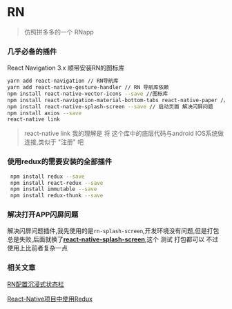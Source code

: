 # RN

> 仿照拼多多的一个 RNapp

### 几乎必备的插件

React Navigation 3.x 顺带安装RN的图标库

```bash
yarn add react-navigation // RN导航库
yarn add react-native-gesture-handler // RN 导航库依赖
npm install react-native-vector-icons --save //图标库
npm install react-navigation-material-bottom-tabs react-native-paper // 懒加载底部路由
npm install react-native-splash-screen --save // 启动页面 解决闪屏问题
npm install axios --save
react-native link 
```

> react-native link 我的理解是 将 这个库中的底层代码与android IOS系统做连接,类似于 "注册" 吧



### 使用redux的需要安装的全部插件

```bash
 npm install redux --save 
 npm install react-redux --save 
 npm install immutable --save
 npm install redux-thunk --save
```

### 解决打开APP闪屏问题

解决闪屏问题插件,我先使用的是`rn-splash-screen`,开发环境没有问题,但是打包总是失败,后面就换了[**react-native-splash-screen**](https://github.com/crazycodeboy/react-native-splash-screen),这个 测试 打包都可以 不过 使用上比前者复杂一点







### 相关文章

[RN配置沉浸式状态栏]()

[React-Native项目中使用Redux](https://www.cnblogs.com/wuvkcyan/p/10081874.html)


